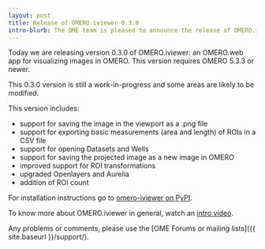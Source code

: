 ```yaml
---
layout: post
title: Release of OMERO.iviewer 0.3.0
intro-blurb: The OME team is pleased to announce the release of OMERO.iviewer 0.3.0
---
```

Today we are releasing version 0.3.0 of OMERO.iviewer: an OMERO.web app
for visualizing images in OMERO. This version requires OMERO 5.3.3 or newer.

This 0.3.0 version is still a work-in-progress and some areas are likely to be
modified.

This version includes:

- support for saving the image in the viewport as a .png file
- support for exporting basic measurements (area and length) of ROIs in a CSV
  file
- support for opening Datasets and Wells
- support for saving the projected image as a new image in OMERO
- improved support for ROI transformations
- upgraded Openlayers and Aurelia
- addition of ROI count

For installation instructions go to
[omero-iviewer on PyPI](https://pypi.python.org/pypi/omero-iviewer/).

To know more about OMERO.iviewer in general, watch an
[intro video](https://youtu.be/FQD540TTwFg).

Any problems or comments, please use the [OME Forums or mailing lists]({{ site.baseurl }}/support/).
